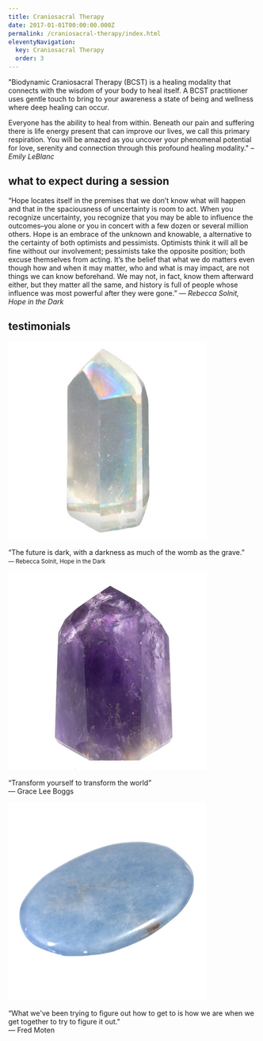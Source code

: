 ```yaml
---
title: Craniosacral Therapy
date: 2017-01-01T00:00:00.000Z
permalink: /craniosacral-therapy/index.html
eleventyNavigation:
  key: Craniosacral Therapy
  order: 3
---
```


"Biodynamic Craniosacral Therapy (BCST) is a healing modality that connects with the wisdom of your body to heal itself. A BCST practitioner uses gentle touch to bring to your awareness a state of being and wellness where deep healing can occur.

Everyone has the ability to heal from within. Beneath our pain and suffering there is life energy present that can improve our lives, we call this primary respiration. You will be amazed as you uncover your phenomenal potential for love, serenity and connection through this profound healing modality." – _Emily LeBlanc_

## what to expect during a session

“Hope locates itself in the premises that we don’t know what will happen and that in the spaciousness of uncertainty is room to act. When you recognize uncertainty, you recognize that you may be able to influence the outcomes–you alone or you in concert with a few dozen or several million others. Hope is an embrace of the unknown and knowable, a alternative to the certainty of both optimists and pessimists. Optimists think it will all be fine without our involvement; pessimists take the opposite position; both excuse themselves from acting. It’s the belief that what we do matters even though how and when it may matter, who and what is may impact, are not things we can know beforehand. We may not, in fact, know them afterward either, but they matter all the same, and history is full of people whose influence was most powerful after they were gone.”
― _Rebecca Solnit, Hope in the Dark_

## testimonials 

<section class="testimonial">
<div>
  <img class="circle" src="/static/img/aura-quartz.png">
<p>“The future is dark, with a darkness as much of the womb as the grave.” <br> <small>― Rebecca Solnit, Hope in the Dark</small></p>
</div>

<div>
  <img class="circle" src="/static/img/amethyst.jpg">
<p>“Transform yourself to transform the world”<br>
― Grace Lee Boggs</p>
</div>

<div>
  <img class="circle" src="/static/img/angelite.jpg">
<p>“What we've been trying to figure out how to get to is how we are when we get together to try to figure it out." <br>
― Fred Moten</p>
</div>
</section>